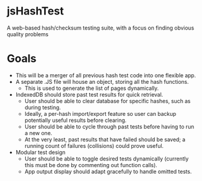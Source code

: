 # jsHashTest
A web-based hash/checksum testing suite, with a focus on finding obvious quality problems

# Goals
* This will be a merger of all previous hash test code into one flexible app.
* A separate .JS file will house an object, storing all the hash functions.
  * This is used to generate the list of pages dynamically.
* IndexedDB should store past test results for quick retrieval.
  * User should be able to clear database for specific hashes, such as during testing.
  * Ideally, a per-hash import/export feature so user can backup potentially useful results before clearing.
  * User should be able to cycle through past tests before having to run a new one.
  * At the very least, past results that have failed should be saved; a running count of failures (collisions) could prove useful.
* Modular test design
  * User should be able to toggle desired tests dynamically (currently this must be done by commenting out function calls).
  * App output display should adapt gracefully to handle omitted tests.
  
